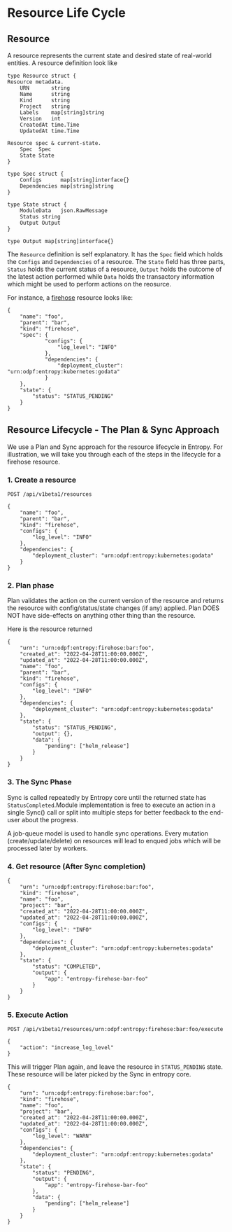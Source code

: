 # Resource Life Cycle

## Resource

A resource represents the current state and desired state of real-world entities. A resource definition look like 

```
type Resource struct {
Resource metadata.
    URN       string
    Name      string
    Kind      string
    Project   string 
    Labels    map[string]string      
    Version   int                   
    CreatedAt time.Time             
    UpdatedAt time.Time             

Resource spec & current-state.
    Spec  Spec 
    State State
}

type Spec struct {
    Configs      map[string]interface{}
    Dependencies map[string]string
}

type State struct {
    ModuleData   json.RawMessage
    Status string
    Output Output
}

type Output map[string]interface{}
```

The `Resource` definition is self explanatory. It has the `Spec` field which holds the `Configs` and `Dependencies` of a resource. The `State` field has three parts, `Status` holds the current status of a resource, `Output` holds the outcome of the latest action performed while `Data` holds the transactory information which might be used to perform actions on the reosurce.

For instance, a [firehose](https://github.com/odpf/firehose) resource looks like:

```
{
    "name": "foo",
    "parent": "bar",
    "kind": "firehose",
    "spec": {
            "configs": {
                "log_level": "INFO"
            },
            "dependencies": {
                "deployment_cluster": "urn:odpf:entropy:kubernetes:godata"
            }
    },
    "state": {
        "status": "STATUS_PENDING"
    }
}
```

## Resource Lifecycle - The Plan & Sync Approach

We use a Plan and Sync approach for the resource lifecycle in Entropy. For illustration, we will take you through each of the steps in the lifecycle for a firehose resource.

### 1. Create a resource

```
POST /api/v1beta1/resources

{
    "name": "foo",
    "parent": "bar",
    "kind": "firehose",
    "configs": {
        "log_level": "INFO"
    },
    "dependencies": {
        "deployment_cluster": "urn:odpf:entropy:kubernetes:godata"
    }
}
```

### 2. Plan phase

Plan validates the action on the current version of the resource and returns the resource with config/status/state changes (if any) applied. Plan DOES NOT have side-effects on anything other thing than the resource.

Here is the resource returned 

```
{
    "urn": "urn:odpf:entropy:firehose:bar:foo",
    "created_at": "2022-04-28T11:00:00.000Z",
    "updated_at": "2022-04-28T11:00:00.000Z",
    "name": "foo",
    "parent": "bar",
    "kind": "firehose",
    "configs": {
        "log_level": "INFO"
    },
    "dependencies": {
        "deployment_cluster": "urn:odpf:entropy:kubernetes:godata"
    },
    "state": {
        "status": "STATUS_PENDING",
        "output": {},
        "data": {
            "pending": ["helm_release"]
        }
    }
}
```

### 3. The Sync Phase

Sync is called repeatedly by Entropy core until the returned state has `StatusCompleted`.Module implementation is free to execute an action in a single Sync() call or split into multiple steps for better feedback to the end-user about the progress.

A job-queue model is used to handle sync operations. Every mutation (create/update/delete) on resources will lead to enqued jobs which will be processed later by workers.

### 4. Get resource (After Sync completion)

```
{
    "urn": "urn:odpf:entropy:firehose:bar:foo",
    "kind": "firehose",
    "name": "foo",
    "project": "bar",
    "created_at": "2022-04-28T11:00:00.000Z",
    "updated_at": "2022-04-28T11:00:00.000Z",
    "configs": {
        "log_level": "INFO"
    },
    "dependencies": {
        "deployment_cluster": "urn:odpf:entropy:kubernetes:godata"
    },
    "state": {
        "status": "COMPLETED",
        "output": {
            "app": "entropy-firehose-bar-foo"
        }
    }
}
```

### 5. Execute Action

```
POST /api/v1beta1/resources/urn:odpf:entropy:firehose:bar:foo/execute

{
    "action": "increase_log_level"
}
```

This will trigger Plan again, and leave the resource in `STATUS_PENDING` state. These resource will be later picked by the Sync in entropy core.

```
{
    "urn": "urn:odpf:entropy:firehose:bar:foo",
    "kind": "firehose",
    "name": "foo",
    "project": "bar",
    "created_at": "2022-04-28T11:00:00.000Z",
    "updated_at": "2022-04-28T11:00:00.000Z",
    "configs": {
        "log_level": "WARN"
    },
    "dependencies": {
        "deployment_cluster": "urn:odpf:entropy:kubernetes:godata"
    },
    "state": {
        "status": "PENDING",
        "output": {
            "app": "entropy-firehose-bar-foo"
        },
        "data": {
            "pending": ["helm_release"]
        }
    }
}
```
